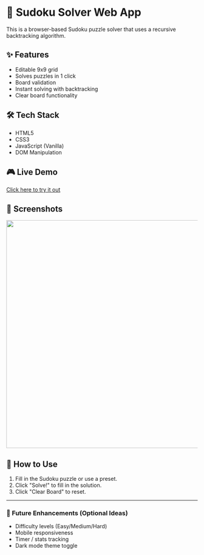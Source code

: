 # 🧩 Sudoku Solver Web App

This is a browser-based Sudoku puzzle solver that uses a recursive backtracking algorithm.

## ✨ Features
- Editable 9x9 grid
- Solves puzzles in 1 click
- Board validation
- Instant solving with backtracking
- Clear board functionality

## 🛠️ Tech Stack
- HTML5
- CSS3
- JavaScript (Vanilla)
- DOM Manipulation

## 🎮 Live Demo
[Click here to try it out](https://naina843.github.io/SudokuSolver/)

## 📸 Screenshots
<img src="https://github.com/naina843/SudokuSolver/blob/main/screenshot.png" width="600" />

## 📁 How to Use
1. Fill in the Sudoku puzzle or use a preset.
2. Click "Solve!" to fill in the solution.
3. Click "Clear Board" to reset.

---

### 🚀 Future Enhancements (Optional Ideas)
- Difficulty levels (Easy/Medium/Hard)
- Mobile responsiveness
- Timer / stats tracking
- Dark mode theme toggle
